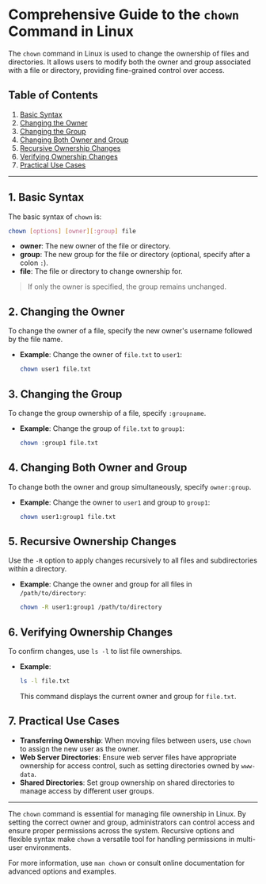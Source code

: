 
# Comprehensive Guide to the `chown` Command in Linux

The `chown` command in Linux is used to change the ownership of files and directories. It allows users to modify both the owner and group associated with a file or directory, providing fine-grained control over access.

## Table of Contents
1. [Basic Syntax](#basic-syntax)
2. [Changing the Owner](#changing-the-owner)
3. [Changing the Group](#changing-the-group)
4. [Changing Both Owner and Group](#changing-both-owner-and-group)
5. [Recursive Ownership Changes](#recursive-ownership-changes)
6. [Verifying Ownership Changes](#verifying-ownership-changes)
7. [Practical Use Cases](#practical-use-cases)

---

## 1. Basic Syntax

The basic syntax of `chown` is:
```bash
chown [options] [owner][:group] file
```
- **owner**: The new owner of the file or directory.
- **group**: The new group for the file or directory (optional, specify after a colon `:`).
- **file**: The file or directory to change ownership for.

> If only the owner is specified, the group remains unchanged.

## 2. Changing the Owner

To change the owner of a file, specify the new owner's username followed by the file name.

- **Example**: Change the owner of `file.txt` to `user1`:
  ```bash
  chown user1 file.txt
  ```

## 3. Changing the Group

To change the group ownership of a file, specify `:groupname`.

- **Example**: Change the group of `file.txt` to `group1`:
  ```bash
  chown :group1 file.txt
  ```

## 4. Changing Both Owner and Group

To change both the owner and group simultaneously, specify `owner:group`.

- **Example**: Change the owner to `user1` and group to `group1`:
  ```bash
  chown user1:group1 file.txt
  ```

## 5. Recursive Ownership Changes

Use the `-R` option to apply changes recursively to all files and subdirectories within a directory.

- **Example**: Change the owner and group for all files in `/path/to/directory`:
  ```bash
  chown -R user1:group1 /path/to/directory
  ```

## 6. Verifying Ownership Changes

To confirm changes, use `ls -l` to list file ownerships.

- **Example**:
  ```bash
  ls -l file.txt
  ```
  This command displays the current owner and group for `file.txt`.

## 7. Practical Use Cases

- **Transferring Ownership**: When moving files between users, use `chown` to assign the new user as the owner.
- **Web Server Directories**: Ensure web server files have appropriate ownership for access control, such as setting directories owned by `www-data`.
- **Shared Directories**: Set group ownership on shared directories to manage access by different user groups.

---

The `chown` command is essential for managing file ownership in Linux. By setting the correct owner and group, administrators can control access and ensure proper permissions across the system. Recursive options and flexible syntax make `chown` a versatile tool for handling permissions in multi-user environments.

For more information, use `man chown` or consult online documentation for advanced options and examples.

